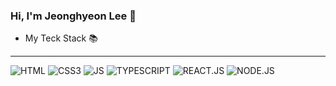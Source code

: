 ### Hi, I'm Jeonghyeon Lee 👋

<!--
**JHyeon0915/JHyeon0915** is a ✨ _special_ ✨ repository because its `README.md` (this file) appears on your GitHub profile.

Here are some ideas to get you started:

- 🔭 I’m currently working on ...
- 🌱 I’m currently learning ...
- 👯 I’m looking to collaborate on ...
- 🤔 I’m looking for help with ...
- 💬 Ask me about ...
- 📫 How to reach me: ...
- 😄 Pronouns: ...
- ⚡ Fun fact: ...
-->

- My Teck Stack 📚
---
![HTML](https://img.shields.io/badge/-HTML-red)
![CSS3](https://img.shields.io/badge/-CSS3-3399FF)
![JS](https://img.shields.io/badge/-JAVASCRIPT-FFEE00)
![TYPESCRIPT](https://img.shields.io/badge/-TYPESCRIPT-blue)
![REACT.JS](https://img.shields.io/badge/-REACT.JS-yellow)
![NODE.JS](https://img.shields.io/badge/-NODE.JS-006633)

